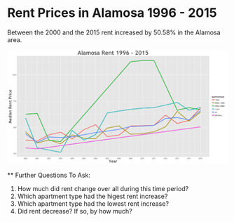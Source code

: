 Rent Prices in Alamosa 1996 - 2015
================

Between the 2000 and the 2015 rent increased by 50.58% in the Alamosa area.

![](../images/alamosa.png)

\*\* Further Questions To Ask:

1.  How much did rent change over all during this time period?
2.  Which apartment type had the higest rent increase?
3.  Which apartment type had the lowest rent increase?
4.  Did rent decrease? If so, by how much?
